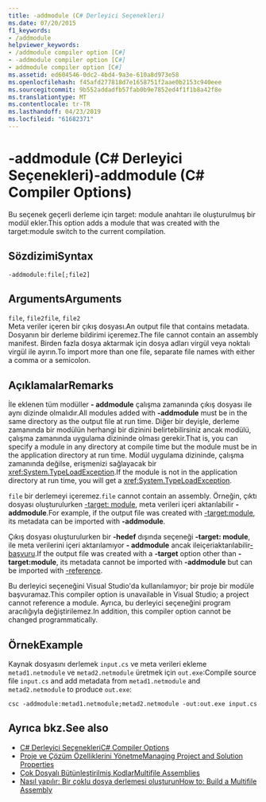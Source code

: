 ```yaml
---
title: -addmodule (C# Derleyici Seçenekleri)
ms.date: 07/20/2015
f1_keywords:
- /addmodule
helpviewer_keywords:
- /addmodule compiler option [C#]
- -addmodule compiler option [C#]
- addmodule compiler option [C#]
ms.assetid: ed604546-0dc2-4bd4-9a3e-610a8d973e58
ms.openlocfilehash: f45afd277818d7e1658751f2aae0b2153c940eee
ms.sourcegitcommit: 9b552addadfb57fab0b9e7852ed4f1f1b8a42f8e
ms.translationtype: MT
ms.contentlocale: tr-TR
ms.lasthandoff: 04/23/2019
ms.locfileid: "61682371"
---
```

# <a name="-addmodule-c-compiler-options"></a><span data-ttu-id="73872-102">-addmodule (C# Derleyici Seçenekleri)</span><span class="sxs-lookup"><span data-stu-id="73872-102">-addmodule (C# Compiler Options)</span></span>
<span data-ttu-id="73872-103">Bu seçenek geçerli derleme için target: module anahtarı ile oluşturulmuş bir modül ekler.</span><span class="sxs-lookup"><span data-stu-id="73872-103">This option adds a module that was created with the target:module switch to the current compilation.</span></span>  
  
## <a name="syntax"></a><span data-ttu-id="73872-104">Sözdizimi</span><span class="sxs-lookup"><span data-stu-id="73872-104">Syntax</span></span>  
  
```console  
-addmodule:file[;file2]  
```  
  
## <a name="arguments"></a><span data-ttu-id="73872-105">Arguments</span><span class="sxs-lookup"><span data-stu-id="73872-105">Arguments</span></span>  
 <span data-ttu-id="73872-106">`file`, `file2`</span><span class="sxs-lookup"><span data-stu-id="73872-106">`file`, `file2`</span></span>  
 <span data-ttu-id="73872-107">Meta veriler içeren bir çıkış dosyası.</span><span class="sxs-lookup"><span data-stu-id="73872-107">An output file that contains metadata.</span></span> <span data-ttu-id="73872-108">Dosyanın bir derleme bildirimi içeremez.</span><span class="sxs-lookup"><span data-stu-id="73872-108">The file cannot contain an assembly manifest.</span></span> <span data-ttu-id="73872-109">Birden fazla dosya aktarmak için dosya adları virgül veya noktalı virgül ile ayırın.</span><span class="sxs-lookup"><span data-stu-id="73872-109">To import more than one file, separate file names with either a comma or a semicolon.</span></span>  
  
## <a name="remarks"></a><span data-ttu-id="73872-110">Açıklamalar</span><span class="sxs-lookup"><span data-stu-id="73872-110">Remarks</span></span>  
 <span data-ttu-id="73872-111">İle eklenen tüm modüller **- addmodule** çalışma zamanında çıkış dosyası ile aynı dizinde olmalıdır.</span><span class="sxs-lookup"><span data-stu-id="73872-111">All modules added with **-addmodule** must be in the same directory as the output file at run time.</span></span> <span data-ttu-id="73872-112">Diğer bir deyişle, derleme zamanında bir modülün herhangi bir dizinini belirtebilirsiniz ancak modülü, çalışma zamanında uygulama dizininde olması gerekir.</span><span class="sxs-lookup"><span data-stu-id="73872-112">That is, you can specify a module in any directory at compile time but the module must be in the application directory at run time.</span></span> <span data-ttu-id="73872-113">Modül uygulama dizininde, çalışma zamanında değilse, erişmenizi sağlayacak bir <xref:System.TypeLoadException>.</span><span class="sxs-lookup"><span data-stu-id="73872-113">If the module is not in the application directory at run time, you will get a <xref:System.TypeLoadException>.</span></span>  
  
 <span data-ttu-id="73872-114">`file` bir derlemeyi içeremez.</span><span class="sxs-lookup"><span data-stu-id="73872-114">`file` cannot contain an assembly.</span></span> <span data-ttu-id="73872-115">Örneğin, çıktı dosyası oluşturulurken [-target: module](../../../csharp/language-reference/compiler-options/target-module-compiler-option.md), meta verileri içeri aktarılabilir **- addmodule**.</span><span class="sxs-lookup"><span data-stu-id="73872-115">For example, if the output file was created with [-target:module](../../../csharp/language-reference/compiler-options/target-module-compiler-option.md), its metadata can be imported with **-addmodule**.</span></span>  
  
 <span data-ttu-id="73872-116">Çıkış dosyası oluşturulurken bir **-hedef** dışında seçeneği **-target: module**, ile meta verilerini içeri aktarılamıyor **- addmodule** ancak ileiçeriaktarılabilir[-başvuru](../../../csharp/language-reference/compiler-options/reference-compiler-option.md).</span><span class="sxs-lookup"><span data-stu-id="73872-116">If the output file was created with a **-target** option other than **-target:module**, its metadata cannot be imported with **-addmodule** but can be imported with [-reference](../../../csharp/language-reference/compiler-options/reference-compiler-option.md).</span></span>  
  
 <span data-ttu-id="73872-117">Bu derleyici seçeneğini Visual Studio'da kullanılamıyor; bir proje bir modüle başvuramaz.</span><span class="sxs-lookup"><span data-stu-id="73872-117">This compiler option is unavailable in Visual Studio; a project cannot reference a module.</span></span> <span data-ttu-id="73872-118">Ayrıca, bu derleyici seçeneğini program aracılığıyla değiştirilemez.</span><span class="sxs-lookup"><span data-stu-id="73872-118">In addition, this compiler option cannot be changed programmatically.</span></span>  
  
## <a name="example"></a><span data-ttu-id="73872-119">Örnek</span><span class="sxs-lookup"><span data-stu-id="73872-119">Example</span></span>  
 <span data-ttu-id="73872-120">Kaynak dosyasını derlemek `input.cs` ve meta verileri ekleme `metad1.netmodule` ve `metad2.netmodule` üretmek için `out.exe`:</span><span class="sxs-lookup"><span data-stu-id="73872-120">Compile source file `input.cs` and add metadata from `metad1.netmodule` and `metad2.netmodule` to produce `out.exe`:</span></span>  
  
```console  
csc -addmodule:metad1.netmodule;metad2.netmodule -out:out.exe input.cs  
```  
  
## <a name="see-also"></a><span data-ttu-id="73872-121">Ayrıca bkz.</span><span class="sxs-lookup"><span data-stu-id="73872-121">See also</span></span>

- [<span data-ttu-id="73872-122">C# Derleyici Seçenekleri</span><span class="sxs-lookup"><span data-stu-id="73872-122">C# Compiler Options</span></span>](../../../csharp/language-reference/compiler-options/index.md)
- [<span data-ttu-id="73872-123">Proje ve Çözüm Özelliklerini Yönetme</span><span class="sxs-lookup"><span data-stu-id="73872-123">Managing Project and Solution Properties</span></span>](/visualstudio/ide/managing-project-and-solution-properties)
- [<span data-ttu-id="73872-124">Çok Dosyalı Bütünleştirilmiş Kodlar</span><span class="sxs-lookup"><span data-stu-id="73872-124">Multifile Assemblies</span></span>](../../../framework/app-domains/multifile-assemblies.md)
- [<span data-ttu-id="73872-125">Nasıl yapılır: Bir çoklu dosya derlemesi oluşturun</span><span class="sxs-lookup"><span data-stu-id="73872-125">How to: Build a Multifile Assembly</span></span>](../../../framework/app-domains/how-to-build-a-multifile-assembly.md)
